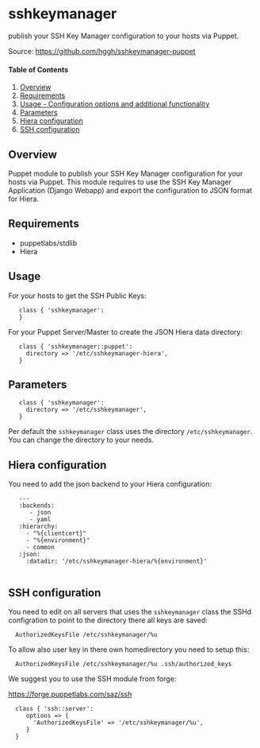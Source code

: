 # sshkeymanager

publish your SSH Key Manager configuration to your hosts via Puppet.

Source: https://github.com/hggh/sshkeymanager-puppet

#### Table of Contents

1. [Overview](#overview)
2. [Requirements](#requirements)
3. [Usage - Configuration options and additional functionality](#usage)
4. [Parameters](#parameters)
5. [Hiera configuration](#hiera)
6. [SSH configuration](#ssh)

## Overview

Puppet module to publish your SSH Key Manager configuration for your hosts via
Puppet. This module requires to use the SSH Key Manager Application
(Django Webapp) and export the configuration to JSON format for Hiera.

## Requirements

* puppetlabs/stdlib
* Hiera

## Usage

For your hosts to get the SSH Public Keys:

```
   class { 'sshkeymanager':
   }
```

For your Puppet Server/Master to create the JSON Hiera data directory:

```
   class { 'sshkeymanager::puppet':
     directory => '/etc/sshkeymanager-hiera',
   }
```




## Parameters

```
   class { 'sshkeymanager':
     directory => '/etc/sshkeymanager',
   }
```

Per default the `sshkeymanager` class uses the directory `/etc/sshkeymanager`.
You can change the directory to your needs.

## Hiera configuration

You need to add the json backend to your Hiera configuration:

```
   ---
   :backends:
      - json
      - yaml
   :hierarchy:
     - "%{clientcert}"
     - "%{environment}"
     - common
   :json:
     :datadir: '/etc/sshkeymanager-hiera/%{environment}'
    
```

## SSH configuration

You need to edit on all servers that uses the `sshkeymanager` class the
SSHd configration to point to the directory there all keys are saved:

```
  AuthorizedKeysFile /etc/sshkeymanager/%u 
```

To allow also user key in there own homedirectory you need to setup this:

```
  AuthorizedKeysFile /etc/sshkeymanager/%u .ssh/authorized_keys
```

We suggest you to use the SSH module from forge:

https://forge.puppetlabs.com/saz/ssh

```
  class { 'ssh::server':
     options => {
       'AuthorizedKeysFile' => '/etc/sshkeymanager/%u',
     }
  }
```
